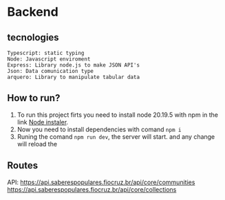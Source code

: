 # Backend
## tecnologies
    Typescript: static typing
    Node: Javascript enviroment
    Express: Library node.js to make JSON API's
    Json: Data comunication type 
    arquero: Library to manipulate tabular data
## How to run?
1. To run this project firts you need to install node 20.19.5 with npm in the link [Node instaler](https://nodejs.org/pt/download).
2. Now you need to install dependencies with comand `npm i`  
3. Runing the comand `npm run dev`, the server will start. and any change will reload the
## Routes
API:
https://api.saberespopulares.fiocruz.br/api/core/communities
https://api.saberespopulares.fiocruz.br/api/core/collections
